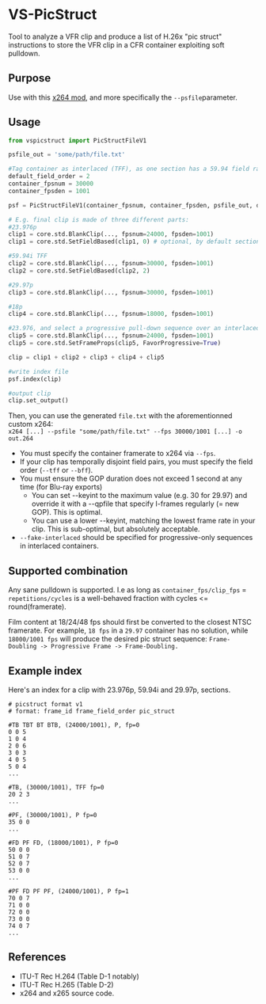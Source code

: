 # VS-PicStruct
Tool to analyze a VFR clip and produce a list of H.26x "pic struct" instructions to store the VFR clip in a CFR container exploiting soft pulldown.

## Purpose
Use with this [x264 mod](https://github.com/cubicibo/x264), and more specifically the `--psfile`parameter.

## Usage

```python
from vspicstruct import PicStructFileV1

psfile_out = 'some/path/file.txt'

#Tag container as interlaced (TFF), as one section has a 59.94 field rate.
default_field_order = 2
container_fpsnum = 30000
container_fpsden = 1001

psf = PicStructFileV1(container_fpsnum, container_fpsden, psfile_out, default_field_order)

# E.g. final clip is made of three different parts:
#23.976p
clip1 = core.std.BlankClip(..., fpsnum=24000, fpsden=1001)
clip1 = core.std.SetFieldBased(clip1, 0) # optional, by default sections are assumed progressive

#59.94i TFF
clip2 = core.std.BlankClip(..., fpsnum=30000, fpsden=1001)
clip2 = core.std.SetFieldBased(clip2, 2)

#29.97p
clip3 = core.std.BlankClip(..., fpsnum=30000, fpsden=1001)

#18p
clip4 = core.std.BlankClip(..., fpsnum=18000, fpsden=1001)

#23.976, and select a progressive pull-down sequence over an interlaced one (can be more jarring to the viewer)
clip5 = core.std.BlankClip(..., fpsnum=24000, fpsden=1001)
clip5 = core.std.SetFrameProps(clip5, FavorProgressive=True)

clip = clip1 + clip2 + clip3 + clip4 + clip5

#write index file
psf.index(clip)

#output clip
clip.set_output()
```

Then, you can use the generated `file.txt` with the aforementionned custom x264:<br/>
`x264 [...] --psfile "some/path/file.txt" --fps 30000/1001 [...] -o out.264`<br/>

- You must specify the container framerate to x264 via `--fps`.
- If your clip has temporally disjoint field pairs, you must specify the field order (`--tff` or `--bff`).
- You must ensure the GOP duration does not exceed 1 second at any time (for Blu-ray exports)
    - You can set --keyint to the maximum value (e.g. 30 for 29.97) and override it with a --qpfile that specify I-frames regularly (= new GOP). This is optimal.
    - You can use a lower --keyint, matching the lowest frame rate in your clip. This is sub-optimal, but absolutely acceptable.
- `--fake-interlaced` should be specified for progressive-only sequences in interlaced containers.


## Supported combination
Any sane pulldown is supported. I.e as long as `container_fps/clip_fps` = `repetitions/cycles` is a well-behaved fraction with cycles <= round(framerate).

Film content at 18/24/48 fps should first be converted to the closest NTSC framerate. For example, `18 fps` in a `29.97` container has no solution, while `18000/1001 fps` will produce the desired pic struct sequence:
`Frame-Doubling -> Progressive Frame -> Frame-Doubling.`

## Example index
Here's an index for a clip with 23.976p, 59.94i and 29.97p,  sections.
```
# picstruct format v1
# format: frame_id frame_field_order pic_struct

#TB TBT BT BTB, (24000/1001), P, fp=0
0 0 5
1 0 4
2 0 6
3 0 3
4 0 5
5 0 4
...

#TB, (30000/1001), TFF fp=0
20 2 3
...

#PF, (30000/1001), P fp=0
35 0 0
...

#FD PF FD, (18000/1001), P fp=0
50 0 0
51 0 7
52 0 7
53 0 0
...

#PF FD PF PF, (24000/1001), P fp=1
70 0 7
71 0 0
72 0 0
73 0 0
74 0 7
...
```

## References
- ITU-T Rec H.264 (Table D-1 notably)
- ITU-T Rec H.265 (Table D-2)
- x264 and x265 source code.